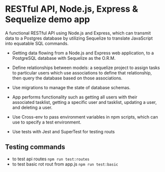 # RESTful API, Node.js, Express & Sequelize demo app

A functional RESTful API using Node.js and Express, which can transmit data to a Postgres database by utilizing Sequelize to translate JavaScript into equatable SQL commands.

* Getting data flowing from a Node.js and Express web application, to a PostgreSQL database with Sequelize as the O.R.M. 

* Define relationships between models: a sequelize project to assign tasks to particular users which use associations to define that relationship, then query the database based on those associations.

* Use migrations to manage the state of database schemas.

* App performs functionality such as getting all users with their associated tasklist, getting a specific user and tasklist, updating a user, and deleting a user.

* Use Cross-env to pass environment variables in npm scripts, which can use to specify a test environment.

* Use tests with Jest and SuperTest for testing routs


## Testing commands

* to test api routes `npm run test:routes`
* to test basic rot rout from app.js `npm run test:basic`
